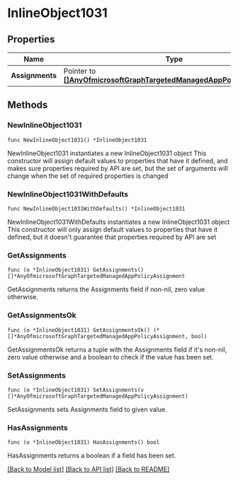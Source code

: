 # InlineObject1031

## Properties

Name | Type | Description | Notes
------------ | ------------- | ------------- | -------------
**Assignments** | Pointer to [**[]AnyOfmicrosoftGraphTargetedManagedAppPolicyAssignment**](AnyOfmicrosoftGraphTargetedManagedAppPolicyAssignment.md) |  | [optional] 

## Methods

### NewInlineObject1031

`func NewInlineObject1031() *InlineObject1031`

NewInlineObject1031 instantiates a new InlineObject1031 object
This constructor will assign default values to properties that have it defined,
and makes sure properties required by API are set, but the set of arguments
will change when the set of required properties is changed

### NewInlineObject1031WithDefaults

`func NewInlineObject1031WithDefaults() *InlineObject1031`

NewInlineObject1031WithDefaults instantiates a new InlineObject1031 object
This constructor will only assign default values to properties that have it defined,
but it doesn't guarantee that properties required by API are set

### GetAssignments

`func (o *InlineObject1031) GetAssignments() []*AnyOfmicrosoftGraphTargetedManagedAppPolicyAssignment`

GetAssignments returns the Assignments field if non-nil, zero value otherwise.

### GetAssignmentsOk

`func (o *InlineObject1031) GetAssignmentsOk() (*[]*AnyOfmicrosoftGraphTargetedManagedAppPolicyAssignment, bool)`

GetAssignmentsOk returns a tuple with the Assignments field if it's non-nil, zero value otherwise
and a boolean to check if the value has been set.

### SetAssignments

`func (o *InlineObject1031) SetAssignments(v []*AnyOfmicrosoftGraphTargetedManagedAppPolicyAssignment)`

SetAssignments sets Assignments field to given value.

### HasAssignments

`func (o *InlineObject1031) HasAssignments() bool`

HasAssignments returns a boolean if a field has been set.


[[Back to Model list]](../README.md#documentation-for-models) [[Back to API list]](../README.md#documentation-for-api-endpoints) [[Back to README]](../README.md)


